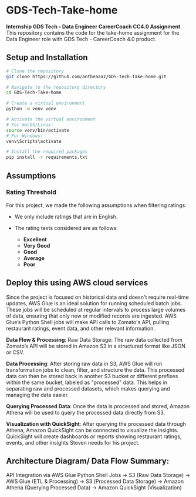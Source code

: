 # GDS-Tech-Take-home

**Internship GDS Tech - Data Engineer CareerCoach CC4.0 Assignment**  
This repository contains the code for the take-home assignment for the Data Engineer role with GDS Tech - CareerCoach 4.0 product.

## Setup and Installation

```bash
# Clone the repository
git clone https://github.com/antheaaaz/GDS-Tech-Take-home.git

# Navigate to the repository directory
cd GDS-Tech-Take-home

# Create a virtual environment
python -m venv venv

# Activate the virtual environment
# For macOS/Linux:
source venv/bin/activate
# For Windows:
venv\Scripts\activate

# Install the required packages
pip install -r requirements.txt

```
## Assumptions

### Rating Threshold
For this project, we made the following assumptions when filtering ratings:

- We only include ratings that are in English.

- The rating texts considered are as follows:
  - **Excellent**
  - **Very Good**
  - **Good**
  - **Average**
  - **Poor**
 

##  Deploy this using AWS cloud services 
Since the project is focused on historical data and doesn't require real-time updates, AWS Glue is an ideal solution for running scheduled batch jobs. These jobs will be scheduled at regular intervals to process large volumes of data, ensuring that only new or modified records are ingested. AWS Glue’s Python Shell jobs will make API calls to Zomato's API, pulling restaurant ratings, event data, and other relevant information.

**Data Flow & Processing**:
Raw Data Storage: The raw data collected from Zomato’s API will be stored in Amazon S3 in a structured format like JSON or CSV. 

**Data Processing**: After storing raw data in S3, AWS Glue will run transformation jobs to clean, filter, and structure the data. This processed data can then be stored back in another S3 bucket or different prefixes within the same bucket, labeled as "processed" data. This helps in separating raw and processed datasets, which makes querying and managing the data easier.

**Querying Processed Data**: Once the data is processed and stored, Amazon Athena will be used to query the processed data directly from S3. 

**Visualization with QuickSight**: After querying the processed data through Athena, Amazon QuickSight can be connected to visualize the insights. QuickSight will create dashboards or reports showing restaurant ratings, events, and other insights Steven needs for his project.


## Architecture Diagram/ Data Flow Summary:
API Integration via AWS Glue Python Shell Jobs → S3 (Raw Data Storage) → AWS Glue (ETL & Processing) → S3 (Processed Data Storage) → Amazon Athena (Querying Processed Data) → Amazon QuickSight (Visualization)



